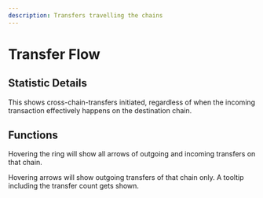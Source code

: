 ```yaml
---
description: Transfers travelling the chains
---
```


# Transfer Flow

## Statistic Details

This shows cross-chain-transfers initiated, regardless of when the incoming transaction effectively happens on the destination chain.

## Functions

Hovering the ring will show all arrows of outgoing and incoming transfers on that chain.

Hovering arrows will show outgoing transfers of that chain only. A tooltip including the transfer count gets shown.

